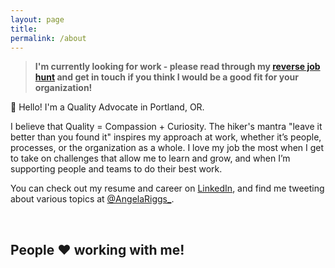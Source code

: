```yaml
---
layout: page
title:
permalink: /about
---
```


> **I'm currently looking for work - please read through my [reverse job hunt](https://angelariggs.github.io/articles/looking-for-work) and get in touch if you think I would be a good fit for your organization!**

👋 Hello! I'm a Quality Advocate in Portland, OR.

I believe that Quality = Compassion + Curiosity. The hiker's mantra "leave it better than you found it" inspires my approach at work, whether it’s people, processes, or the organization as a whole. I love my job the most when I get to take on challenges that allow me to learn and grow, and when I’m supporting people and teams to do their best work. 

You can check out my resume and career on [LinkedIn](https://www.linkedin.com/in/angelariggs), and find me tweeting about various topics at [@AngelaRiggs_](https://twitter.com/AngelaRiggs_).

&nbsp;
&nbsp;

<div id="about-recs">
	<h2>People ♥ working with me!</h2>
<script language="JavaScript">

var Quotation=new Array()

Quotation[0] = "\"She consistently achieves results not only through her own productivity but by lifting others up and empowering those around her.\"";
Quotation[1] = "\"Angela is one of the most professional and empathetic individuals I've had the opportunity to work with in the tech space.\"";
Quotation[2] = "\"Because of Angela, I know what it is like to have a great QA Engineer on your team. At every stage of the project, Angela makes sure it meets the high quality standards.\"";
Quotation[3] = "\"She was always working to create safe, honest environments that give everyone and the organization a chance to excel.\"";
Quotation[4] = "\"The definition of excellence in QA engineering and leadership.\"";
Quotation[5] = "\"She cares deeply about craft and is fearless in pushing back when she knows we're not living up to our own standards.\"";
Quotation[7] = "\"Relentlessly determined, she goes above and beyond to deliver on her commitments and stand up for her ideals.\"";
Quotation[8] = "\"Angela is one of the most dedicated, driven and enthusiastic people I have worked with.\"";
Quotation[9] = "\"Angela has a curious mind that's willing to tackle anything to improve the quality of our digital products.\"";
Quotation[10] = "\"Angela has a strong sense of ethics and values, and works to make sure that everyone she works with feels heard and included.\"";
Quotation[11] = "\"Her ability to understand the technical aspects of a development project along with the business needs greatly increased our level of delivery across multiple projects.\"";
Quotation[12] = "\"Without a doubt, Angela created a sophisticated and trusted QA process at Instrument that didn't exist before she joined.\"";
Quotation[13] = "\"The dev discipline benefitted immensely from having an internal QA team led by such a thoughtful, detail-oriented, and thorough person like Angela.\"";
Quotation[14] = "\"She is someone who gets things done not just at the project level, but also at the organizational level. If you're looking for a strong, empathetic leader with great QA expertise, look no further.\"";

var Q = Quotation.length;
var whichQuotation=Math.round(Math.random()*(Q-1));
function showQuotation(){document.write(Quotation[whichQuotation]);}
showQuotation();
</script>
</div>
